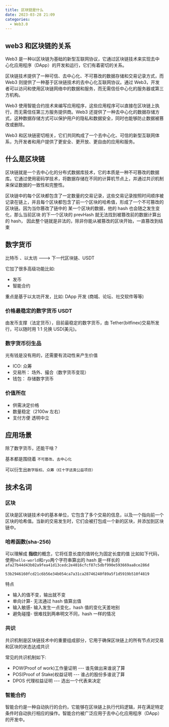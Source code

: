 ```yaml
---
title: 区块链是什么
date: 2023-03-28 21:09
categories:
  - Web3.0
---
```


## web3 和区块链的关系

Web3 是一种以区块链为基础的新型互联网协议，它通过区块链技术来实现去中心化应用程序（DApp）的开发和运行，它们有着密切的关系。

区块链技术提供了一种可信、去中心化、不可篡改的数据存储和交易记录方式，而 Web3 则提供了一种基于区块链技术的去中心化互联网协议。通过 Web3，开发者可以访问和使用区块链网络中的数据和服务，而无需信任中心化的服务器或第三方机构。

Web3 使用智能合约技术来编写应用程序，这些应用程序可以直接在区块链上执行，而无需信任第三方服务提供商。Web3 还提供了一种去中心化的数据存储方式，这种数据存储方式可以保护用户的隐私和数据安全，同时也能够防止数据被篡改或删除。

Web3 和区块链密切相关，它们共同构成了一个去中心化、可信的新型互联网体系，为开发者和用户提供了更安全、更开放、更自由的应用和服务。

## 什么是区块链

区块链就是一个去中心化的分布式数据库技术，它的本质是一种不可篡改的数据库。它通过使用密码学技术，将数据存储在不同的计算机节点上，并通过共识机制来保证数据的一致性和完整性。

区块链中的每个区块都包含了一定数量的交易记录，这些交易记录按照时间顺序被记录在链上，并且每个区块都包含了前一个区块的哈希值，形成了一个不可篡改的区块链。因为当你篡改了链中的
某一个区块的数据，他的 hash 也会随之发生变化，那么当前区块
的下一个区块的 prevHash 就无法找到被篡改前的数据计算出的 hash，
因此整个链就是非法的，除非你能从被篡改的区块开始，一直篡改到结束

## 数字货币

比特币 、以太坊 ---> 下一代区块链、USDT

它加了很多高级功能比如:

- 发币
- 智能合约

重点是基于以太坊开发，比如: DApp 开发 (商城、论坛、社交软件等等)

### 价格最稳定的数字货币 USDT

由发币支撑（法定货币），目前最稳定的数字货币，由 Tether(bitfinex)交易所发行，可以随时用 1:1 兑换 USD(美元)。

### 数字货币衍生品

光有钱是没有用的，还需要有流动性来产生价值

- ICO: 众筹
- 交易所： 场外、撮合（数字货币变现）
- 钱包： 存储数字货币

### 价值所在

- 供需决定价格
- 数量稳定（2100w 左右）
- 支付方便 透明中立

## 应用场景

除了数字货币，还能干啥？

基本都是围绕着 `不可篡改`、`去中心化`

可以衍生出`数字版权`、`众筹（红十字这类公益项目）`

## 技术名词

### 区块

区块是区块链技术中的基本单位，它包含了多个交易的信息，以及一个指向前一个区块的哈希值。当新的交易发生时，它们会被打包成一个新的区块，并添加到区块链中。

### 哈希函数(sha-256)

可以理解成 **指纹**的概念，它将任意长度的值转化为固定长度的值
比如如下代码，使用`hello-world`和`ryo`两个字符串算出的 hash 是一样长的
`afa27b44d43b02a9fea41d13cedc2e4016cfcf87c5dbf990e593669aa8ce286d`

`53b2946160fcd21c6b56e34b054ca7a31ca28746240f89a5f1d5919b510f4819`

特点

- 输入的值不变，输出就不变
- 单向计算- 无法通过 hash 值算出值
- 输入敏感- 输入发生一点变化，hash 值的变化天差地别
- 避免碰撞- 很难找到两串明文不同，hash 一样的情况

### 共识

共识机制是区块链技术中的重要组成部分，它用于确保区块链上的所有节点对交易和区块的状态达成共识

常见的共识机制如下:

- POW(Proof of work)工作量证明 --- 谁先做出来谁说了算
- POS(Proof of Stake)权益证明 --- 谁占的股份多谁说了算
- DPOS 代理权益证明 --- 选出一个代表来决定

### 智能合约

智能合约是一种自动执行的合约，它能够在区块链上执行代码逻辑，并在满足特定条件时自动执行相应的操作。智能合约被广泛应用于去中心化应用程序（DApp）的开发中。
